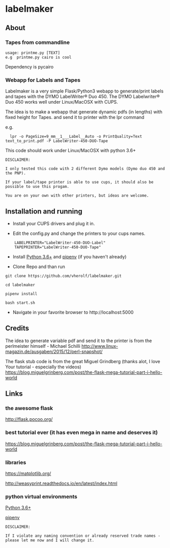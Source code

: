 # labelmaker

## About

### Tapes from commandline 

```
usage: printme.py [TEXT] 
e.g  printme.py cairo is cool
```

Dependency is pycairo

### Webapp for Labels and Tapes
Labelmaker is a very simple Flask/Python3 webapp to generate/print labels and tapes with the DYMO LabelWriter® Duo 450. 
The DYMO Labelwriter® Duo 450 works well under Linux/MacOSX with CUPS.

The idea is to make a webapp that generate dynamic pdfs (in lengths) with fixed height for Tapes.
and send it to printer with the lpr command

e.g.

```
  lpr -o PageSize=9_mm__1___Label__Auto -o PrintQuality=Text text_to_print.pdf -P LabelWriter-450-DUO-Tape
```

This code should work under Linux/MacOSX with python 3.6+

```
DISCLAIMER: 

I only tested this code with 2 different Dymo models (Dymo duo 450 and the PNP).

If your label/tape printer is able to use cups, it should also be possible to use this progam.

You are on your own with other printers, but ideas are welcome.
```

## Installation and running

* Install your CUPS drivers and plug it in.

* Edit the config.py and change the printers to your cups names.
```
    LABELPRINTER="LabelWriter-450-DUO-Label"
    TAPEPRINTER="LabelWriter-450-DUO-Tape"
```

* Install [Python 3.6+](https://python.org) and [pipenv](https://docs.pipenv.org/en/latest/) (if you haven't already)

* Clone Repo and than run

```
git clone https://github.com/vherolf/labelmaker.git

cd labelmaker

pipenv install

bash start.sh
```

* Navigate in your favorite browser to http://localhost:5000


## Credits

The idea to generate variable pdf and send it to the printer is from the perlmeister himself - Michael Schilli
http://www.linux-magazin.de/ausgaben/2015/12/perl-snapshot/

The flask stub code is from the great Miguel Grindberg (thanks alot, I love Your tutorial - especially the videos)
https://blog.miguelgrinberg.com/post/the-flask-mega-tutorial-part-i-hello-world


## Links

### the awesome flask

  http://flask.pocoo.org/


### best tutorial ever (it has even mega in name and deserves it)

  https://blog.miguelgrinberg.com/post/the-flask-mega-tutorial-part-i-hello-world


### libraries

  https://matplotlib.org/

  http://weasyprint.readthedocs.io/en/latest/index.html


### python virtual environments

  [Python 3.6+](https://python.org)
  
  [pipenv](https://docs.pipenv.org/en/latest/)


```
DISCLAIMER:

If I violate any naming convention or already reserved trade names - please let me now and I will change it.
```
